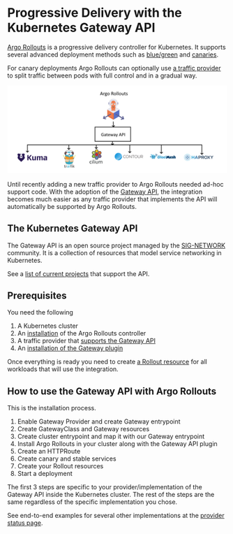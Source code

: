 # Progressive Delivery with the Kubernetes Gateway API

[Argo Rollouts](https://argoproj.github.io/rollouts/) is a progressive delivery controller for Kubernetes. It supports several advanced deployment methods such as [blue/green](https://argo-rollouts.readthedocs.io/en/stable/features/bluegreen/) and [canaries](https://argo-rollouts.readthedocs.io/en/stable/features/canary/).

For canary deployments Argo Rollouts can optionally use [a traffic provider](https://argoproj.github.io/argo-rollouts/features/traffic-management/) to split traffic between pods with full control and in a gradual way.

![Gateway API with traffic providers](images/gateway-api.png)

Until recently adding a new traffic provider to Argo Rollouts needed ad-hoc support code. With the adoption of the [Gateway API](https://gateway-api.sigs.k8s.io/), the integration becomes much easier as any traffic provider that implements the API will automatically be supported by Argo Rollouts.

## The Kubernetes Gateway API

The Gateway API is an open source project managed by the [SIG-NETWORK](https://github.com/kubernetes/community/tree/master/sig-network) community. It is a collection of resources that model service networking in Kubernetes.

See a [list of current projects](https://gateway-api.sigs.k8s.io/implementations/) that support the API.

## Prerequisites

You need the following

1. A Kubernetes cluster
2. An [installation](https://argoproj.github.io/argo-rollouts/installation/) of the Argo Rollouts controller
3. A traffic provider that [supports the Gateway API](https://gateway-api.sigs.k8s.io/implementations/)
4. An [installation of the Gateway plugin](installation.md)

Once everything is ready you need to create [a Rollout resource](https://argoproj.github.io/argo-rollouts/features/specification/) for all workloads that will use the integration.

## How to use the Gateway API with Argo Rollouts

This is the installation process.

1. Enable Gateway Provider and create Gateway entrypoint
1. Create GatewayClass and Gateway resources
1. Create cluster entrypoint and map it with our Gateway entrypoint
1. Install Argo Rollouts in your cluster along with the Gateway API plugin
1. Create an HTTPRoute
1. Create canary and stable services
1. Create your Rollout resources
1. Start a deployment

The first 3 steps are specific to your provider/implementation of the Gateway API inside the Kubernetes cluster. The rest of the steps are the same regardless of the specific implementation you chose.

See end-to-end examples for several other implementations
at the [provider status page](provider-status.md).






